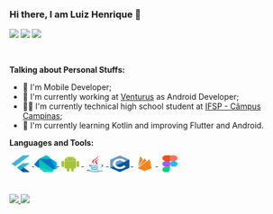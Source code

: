### Hi there, I am Luiz Henrique 👋

<div> 
  <a href="https://github.com/LuizHFJesus"><img src="https://img.shields.io/badge/GitHub-100000?style=for-the-badge&logo=github&logoColor=white"></a>
  <a href="https://www.linkedin.com/in/luizhfjesus"><img src="https://img.shields.io/badge/-LinkedIn-%230077B5?style=for-the-badge&logo=linkedin&logoColor=white"></a> 
  <a href="mailto:luizhfjesus@gmail.com"><img src="https://img.shields.io/badge/Gmail-D14836?style=for-the-badge&logo=gmail&logoColor=white"></a>
  <!--  <a href="https://stackoverflow.com/users/14287984/luiz-henrique-firmino-de-jesus?tab=profile"><img src="https://img.shields.io/badge/Stack_Overflow-FE7A16?style=for-the-badge&logo=stack-overflow&logoColor=white"></a> -->
</div>
  
&nbsp;

**Talking about Personal Stuffs:**

- 📱 I'm Mobile Developer;
- 💼 I'm currently working at [Venturus](https://www.venturus.org.br/) as Android Developer;
- 👨‍🎓 I'm currently technical high school student at [IFSP - Câmpus Campinas](https://portal.cmp.ifsp.edu.br/); 
- 🌱 I'm currently learning Kotlin and improving Flutter and Android.
 
 **Languages and Tools:** 
 
<div>
  <a href="https://flutter.dev/">
    <img align="center" height="30" width="40" href ="" src="https://raw.githubusercontent.com/devicons/devicon/master/icons/flutter/flutter-original.svg" alt="Flutter">
  </a>
  <a href="https://dart.dev/">
    <img align="center" height="30" width="40" src="https://raw.githubusercontent.com/devicons/devicon/master/icons/dart/dart-original.svg" alt="Dart">
  </a>
  <a href="https://developer.android.com/?hl=pt-br">
    <img align="center" height="30" width="40" src="https://raw.githubusercontent.com/devicons/devicon/master/icons/android/android-original.svg" alt="Android">
  </a>
  <a href="#">
    <img align="center" height="30" width="40" src="https://raw.githubusercontent.com/devicons/devicon/master/icons/java/java-original.svg" alt="Java">
    <img align="center" height="30" width="40" src="https://raw.githubusercontent.com/devicons/devicon/master/icons/c/c-original.svg" alt="C">
  </a>
  <a href="https://firebase.google.com/">
    <img align="center" height="30" width="40" src="https://raw.githubusercontent.com/devicons/devicon/master/icons/firebase/firebase-plain.svg" alt="Firebase">
  </a>
  <a href="https://www.figma.com/">
    <img align="center" height="30" width="40" src="https://raw.githubusercontent.com/devicons/devicon/master/icons/figma/figma-original.svg" alt="Figma">
  </a>  
</div>

#

<div>
  <a href="#">
  <img height="180em" src="https://github-readme-stats.vercel.app/api?username=LuizHFJesus&show_icons=true&theme=tokyonight&include_all_commits=true&count_private=true"/>
  <img height="180em" src="https://github-readme-stats.vercel.app/api/top-langs/?username=LuizHFJesus&layout=compact&langs_count=7&theme=tokyonight"/>
</div>
  
  <!-- ![Snake animation](https://github.com/LuizHFJesus/LuizHFJesus/blob/output/github-contribution-grid-snake.svg) -->
 
</div>
